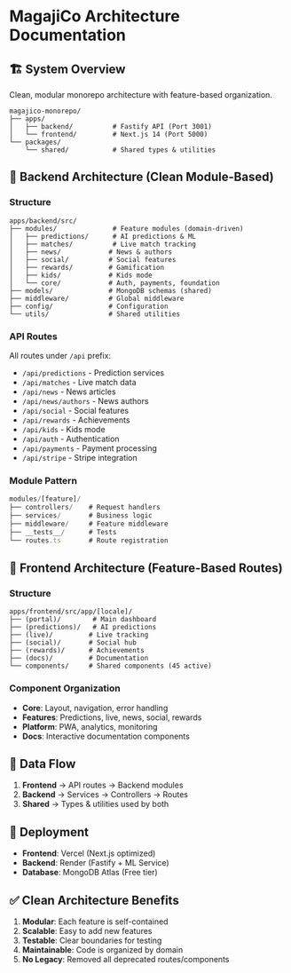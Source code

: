 
# MagajiCo Architecture Documentation

## 🏗️ System Overview

Clean, modular monorepo architecture with feature-based organization.

```
magajico-monorepo/
├── apps/
│   ├── backend/          # Fastify API (Port 3001)
│   └── frontend/         # Next.js 14 (Port 5000)
└── packages/
    └── shared/           # Shared types & utilities
```

## 📡 Backend Architecture (Clean Module-Based)

### Structure
```
apps/backend/src/
├── modules/              # Feature modules (domain-driven)
│   ├── predictions/      # AI predictions & ML
│   ├── matches/          # Live match tracking
│   ├── news/            # News & authors
│   ├── social/          # Social features
│   ├── rewards/         # Gamification
│   ├── kids/            # Kids mode
│   └── core/            # Auth, payments, foundation
├── models/              # MongoDB schemas (shared)
├── middleware/          # Global middleware
├── config/              # Configuration
└── utils/               # Shared utilities
```

### API Routes
All routes under `/api` prefix:

- `/api/predictions` - Prediction services
- `/api/matches` - Live match data
- `/api/news` - News articles
- `/api/news/authors` - News authors
- `/api/social` - Social features
- `/api/rewards` - Achievements
- `/api/kids` - Kids mode
- `/api/auth` - Authentication
- `/api/payments` - Payment processing
- `/api/stripe` - Stripe integration

### Module Pattern
```typescript
modules/[feature]/
├── controllers/    # Request handlers
├── services/       # Business logic
├── middleware/     # Feature middleware
├── __tests__/      # Tests
└── routes.ts       # Route registration
```

## 🎨 Frontend Architecture (Feature-Based Routes)

### Structure
```
apps/frontend/src/app/[locale]/
├── (portal)/        # Main dashboard
├── (predictions)/   # AI predictions
├── (live)/         # Live tracking
├── (social)/       # Social hub
├── (rewards)/      # Achievements
├── (docs)/         # Documentation
└── components/     # Shared components (45 active)
```

### Component Organization
- **Core**: Layout, navigation, error handling
- **Features**: Predictions, live, news, social, rewards
- **Platform**: PWA, analytics, monitoring
- **Docs**: Interactive documentation components

## 🔄 Data Flow

1. **Frontend** → API routes → Backend modules
2. **Backend** → Services → Controllers → Routes
3. **Shared** → Types & utilities used by both

## 🚀 Deployment

- **Frontend**: Vercel (Next.js optimized)
- **Backend**: Render (Fastify + ML Service)
- **Database**: MongoDB Atlas (Free tier)

## ✅ Clean Architecture Benefits

1. **Modular**: Each feature is self-contained
2. **Scalable**: Easy to add new features
3. **Testable**: Clear boundaries for testing
4. **Maintainable**: Code is organized by domain
5. **No Legacy**: Removed all deprecated routes/components
